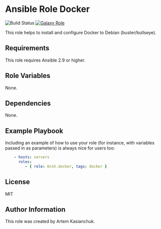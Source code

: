 # Ansible Role Docker

![Build Status](https://github.com/6nsh/ansible-role-docker/actions/workflows/ansible-galaxy-ci.yml/badge.svg)
[![Galaxy Role](https://img.shields.io/badge/Galaxy-6nsh.docker-48C9B0.svg)](https://galaxy.ansible.com/6nsh/docker/)

This role helps to install and configure Docker to Debian (buster/bullseye).

Requirements
------------

This role requires Ansible 2.9 or higher.

Role Variables
--------------

None.

Dependencies
------------

None.

Example Playbook
----------------

Including an example of how to use your role (for instance, with variables passed in as parameters) is always nice for users too:

```yaml
    - hosts: servers
      roles:
         - { role: 6nsh.docker, tags: docker }
```

License
-------

MIT

Author Information
------------------

This role was created by Artem Kasianchuk.
